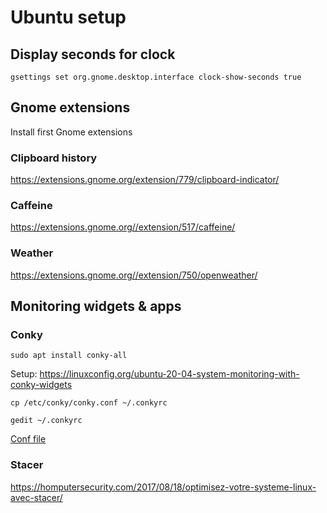 # Ubuntu setup

## Display seconds for clock
```
gsettings set org.gnome.desktop.interface clock-show-seconds true
```

## Gnome extensions

Install first Gnome extensions

### Clipboard history
https://extensions.gnome.org/extension/779/clipboard-indicator/

### Caffeine
https://extensions.gnome.org//extension/517/caffeine/

### Weather
https://extensions.gnome.org//extension/750/openweather/

## Monitoring widgets & apps

### Conky
```
sudo apt install conky-all
```

Setup: https://linuxconfig.org/ubuntu-20-04-system-monitoring-with-conky-widgets
```
cp /etc/conky/conky.conf ~/.conkyrc

gedit ~/.conkyrc
```

[Conf file](./conky/conf)

### Stacer
https://homputersecurity.com/2017/08/18/optimisez-votre-systeme-linux-avec-stacer/
